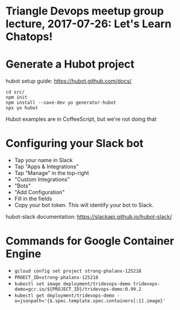 # Triangle Devops meetup group lecture, 2017-07-26: Let's Learn Chatops!

# Generate a Hubot project

hubot setup guide: https://hubot.github.com/docs/

```
cd src/
npm init
npm install --save-dev yo generator-hubot
npx yo hubot
```

Hubot examples are in CoffeeScript, but we're not doing that

# Configuring your Slack bot

- Tap your name in Slack
- Tap "Apps & Integrations"
- Tap "Manage" in the top-right
- "Custom Integrations"
- "Bots"
- "Add Configuration"
- Fill in the fields
- Copy your bot token. This will identify your bot to Slack.

hubot-slack documentation: https://slackapi.github.io/hubot-slack/

# Commands for Google Container Engine
- `gcloud config set project strong-phalanx-125218`
- `PROECT_ID=strong-phalanx-125218`
- `kubectl set image deployment/tridevops-demo tridevops-demo=gcr.io/${PROJECT_ID}/tridevops-demo:0.99.2`
- `kubectl get deployment/tridevops-demo -o=jsonpath='{$.spec.template.spec.containers[:1].image}'`
